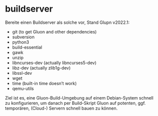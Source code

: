 # buildserver

Bereite einen Buildserver als solche vor, Stand Glupn v2022.1:

 * git (to get Gluon and other dependencies)
 * subversion
 * python3
 * build-essential
 * gawk
 * unzip
 * libncurses-dev (actually libncurses5-dev)
 * libz-dev (actually zlib1g-dev)
 * libssl-dev
 * wget
 * time (built-in time doesn’t work)
 * qemu-utils

Ziel ist es, eine Gluon-Build-Umgebung auf einem Debian-System schnell zu konfigurieren,
um danach per Build-Skript Gluon auf potenten, ggf. temporären, (Cloud-) Servern schnell
bauen zu können.